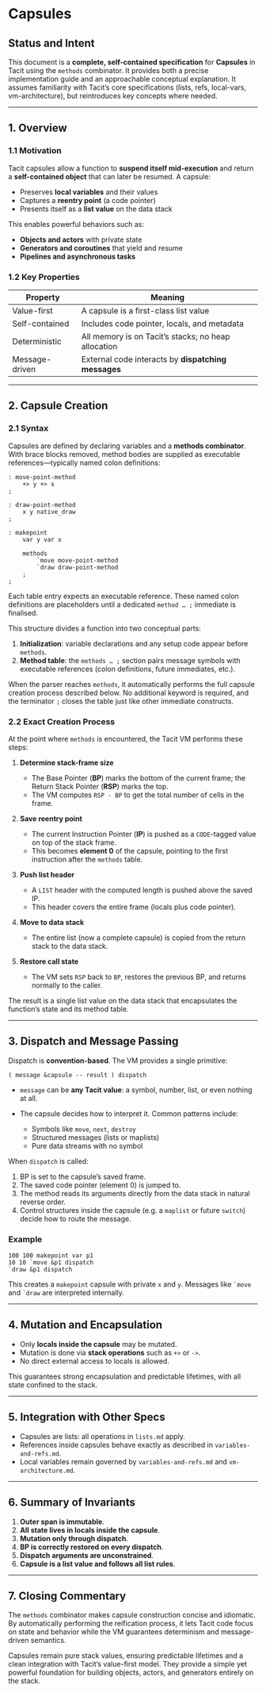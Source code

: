 # Capsules

## Status and Intent

This document is a **complete, self-contained specification** for **Capsules** in Tacit using the `methods` combinator.  It provides both a precise implementation guide and an approachable conceptual explanation.  It assumes familiarity with Tacit’s core specifications (lists, refs, local-vars, vm-architecture), but reintroduces key concepts where needed.

---

## 1. Overview

### 1.1 Motivation

Tacit capsules allow a function to **suspend itself mid-execution** and return a **self-contained object** that can later be resumed.  A capsule:

* Preserves **local variables** and their values
* Captures a **reentry point** (a code pointer)
* Presents itself as a **list value** on the data stack

This enables powerful behaviors such as:

* **Objects and actors** with private state
* **Generators and coroutines** that yield and resume
* **Pipelines and asynchronous tasks**

### 1.2 Key Properties

| Property       | Meaning                                             |
| -------------- | --------------------------------------------------- |
| Value-first    | A capsule is a first-class list value               |
| Self-contained | Includes code pointer, locals, and metadata         |
| Deterministic  | All memory is on Tacit’s stacks; no heap allocation |
| Message-driven | External code interacts by **dispatching messages** |

---

## 2. Capsule Creation

### 2.1 Syntax

Capsules are defined by declaring variables and a **methods combinator**. With brace blocks removed, method bodies are supplied as executable references—typically named colon definitions:

```tacit
: move-point-method
    +> y +> x
;

: draw-point-method
    x y native_draw
;

: makepoint
    var y var x

    methods
        `move move-point-method
        `draw draw-point-method
    ;
;
```

Each table entry expects an executable reference. These named colon definitions are placeholders until a dedicated `method … ;` immediate is finalised.

This structure divides a function into two conceptual parts:

1. **Initialization**: variable declarations and any setup code appear before `methods`.
2. **Method table**: the `methods … ;` section pairs message symbols with executable references (colon definitions, future immediates, etc.).

When the parser reaches `methods`, it automatically performs the full capsule creation process described below. No additional keyword is required, and the terminator `;` closes the table just like other immediate constructs.

### 2.2 Exact Creation Process

At the point where `methods` is encountered, the Tacit VM performs these steps:

1. **Determine stack-frame size**

   * The Base Pointer (**BP**) marks the bottom of the current frame; the Return Stack Pointer (**RSP**) marks the top.
   * The VM computes `RSP - BP` to get the total number of cells in the frame.

2. **Save reentry point**

   * The current Instruction Pointer (**IP**) is pushed as a `CODE`-tagged value on top of the stack frame.
   * This becomes **element 0** of the capsule, pointing to the first instruction after the `methods` table.

3. **Push list header**

   * A `LIST` header with the computed length is pushed above the saved IP.
   * This header covers the entire frame (locals plus code pointer).

4. **Move to data stack**

   * The entire list (now a complete capsule) is copied from the return stack to the data stack.

5. **Restore call state**

   * The VM sets `RSP` back to `BP`, restores the previous BP, and returns normally to the caller.

The result is a single list value on the data stack that encapsulates the function’s state and its method table.

---

## 3. Dispatch and Message Passing

Dispatch is **convention-based**.  The VM provides a single primitive:

```
( message &capsule -- result ) dispatch
```

* `message` can be **any Tacit value**: a symbol, number, list, or even nothing at all.
* The capsule decides how to interpret it.  Common patterns include:

  * Symbols like `move`, `next`, `destroy`
  * Structured messages (lists or maplists)
  * Pure data streams with no symbol

When `dispatch` is called:

1. BP is set to the capsule’s saved frame.
2. The saved code pointer (element 0) is jumped to.
3. The method reads its arguments directly from the data stack in natural reverse order.
4. Control structures inside the capsule (e.g. a `maplist` or future `switch`) decide how to route the message.

### Example

```tacit
100 100 makepoint var p1
10 10 `move &p1 dispatch
`draw &p1 dispatch
```

This creates a `makepoint` capsule with private `x` and `y`. Messages like `` `move `` and `` `draw `` are interpreted internally.

---

## 4. Mutation and Encapsulation

* Only **locals inside the capsule** may be mutated.
* Mutation is done via **stack operations** such as `+>` or `->`.
* No direct external access to locals is allowed.

This guarantees strong encapsulation and predictable lifetimes, with all state confined to the stack.

---

## 5. Integration with Other Specs

* Capsules are lists: all operations in `lists.md` apply.
* References inside capsules behave exactly as described in `variables-and-refs.md`.
* Local variables remain governed by `variables-and-refs.md` and `vm-architecture.md`.

---

## 6. Summary of Invariants

1. **Outer span is immutable**.
2. **All state lives in locals inside the capsule**.
3. **Mutation only through dispatch**.
4. **BP is correctly restored on every dispatch**.
5. **Dispatch arguments are unconstrained**.
6. **Capsule is a list value and follows all list rules**.

---

## 7. Closing Commentary

The `methods` combinator makes capsule construction concise and idiomatic.  By automatically performing the reification process, it lets Tacit code focus on state and behavior while the VM guarantees determinism and message-driven semantics.

Capsules remain pure stack values, ensuring predictable lifetimes and a clean integration with Tacit’s value-first model. They provide a simple yet powerful foundation for building objects, actors, and generators entirely on the stack.
